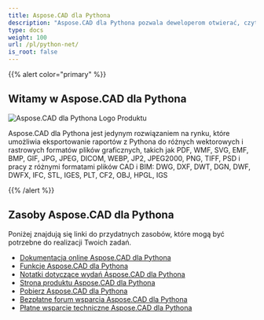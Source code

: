 ```yaml
---
title: Aspose.CAD dla Pythona
description: "Aspose.CAD dla Pythona pozwala deweloperom otwierać, czytać i przetwarzać pliki AutoCAD DWG, DXF, DWT oraz inne formaty plików CAD i BIM, takie jak: DGN, DWF, DWFX, IFC, STL, IGES, PLT, CF2, OBJ, HPGL, IGS."
type: docs
weight: 100
url: /pl/python-net/
is_root: false
---
```


{{% alert color="primary" %}}

## **Witamy w Aspose.CAD dla Pythona**

![Aspose.CAD dla Pythona Logo Produktu](/cad/_assets/home_4.png)

Aspose.CAD dla Pythona jest jedynym rozwiązaniem na rynku, które umożliwia eksportowanie raportów z Pythona do różnych wektorowych i rastrowych formatów plików graficznych, takich jak PDF, WMF, SVG, EMF, BMP, GIF, JPG, JPEG, DICOM, WEBP, JP2, JPEG2000, PNG, TIFF, PSD i pracy z różnymi formatami plików CAD i BIM: DWG, DXF, DWT, DGN, DWF, DWFX, IFC, STL, IGES, PLT, CF2, OBJ, HPGL, IGS

{{% /alert %}}

## **Zasoby Aspose.CAD dla Pythona**

Poniżej znajdują się linki do przydatnych zasobów, które mogą być potrzebne do realizacji Twoich zadań.

- [Dokumentacja online Aspose.CAD dla Pythona](/pl/cad/python-net/)
- [Funkcje Aspose.CAD dla Pythona](/pl/cad/python-net/features-overview/)
- [Notatki dotyczące wydań Aspose.CAD dla Pythona](https://releases.aspose.com/cad/python-net/release-notes/)
- [Strona produktu Aspose.CAD dla Pythona](https://products.aspose.com/cad/python-net/)
- [Pobierz Aspose.CAD dla Pythona](https://downloads.aspose.com/cad/python-net)
- [Bezpłatne forum wsparcia Aspose.CAD dla Pythona](https://forum.aspose.com/c/cad/19)
- [Płatne wsparcie techniczne Aspose.CAD dla Pythona](https://helpdesk.aspose.com/)
